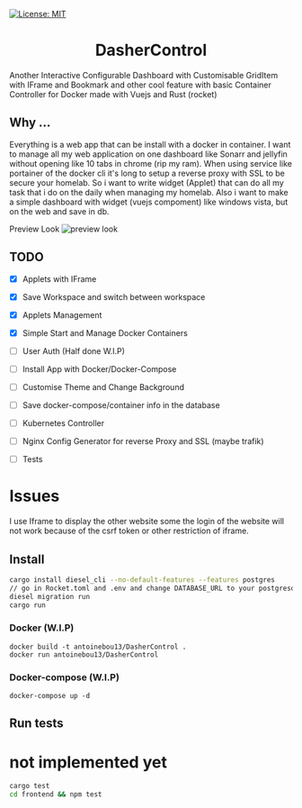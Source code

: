 <p>
  <a href="#" target="_blank">
    <img alt="License: MIT" src="https://img.shields.io/badge/License-MIT-yellow.svg" />
  </a>
</p>

<h1 align="center">DasherControl</h1>
<p>Another Interactive Configurable Dashboard with Customisable GridItem with IFrame and Bookmark and other cool feature with basic Container Controller for Docker
  made with Vuejs and Rust (rocket)
</p>

<h2>Why ...</h2>
<p>
  Everything is a web app that can be install with a docker in container. I want to manage all my web application on one dashboard like Sonarr and jellyfin without opening 
  like 10 tabs in chrome (rip my ram). When using service like portainer of the docker cli it's long to setup a reverse proxy with SSL to be secure your homelab. So i want to     write widget (Applet) that can do all my task that i do on the daily when managing my homelab. 
  Also i want to make a simple dashboard with widget (vuejs compoment) like windows vista, but on the web and save in db.
</p>

Preview Look
![preview look](https://raw.githubusercontent.com/antoinebou13/DasherControl/main/images/DasherControl.png)

## TODO

- [x] Applets with IFrame
- [x] Save Workspace and switch between workspace
- [X] Applets Management 
- [X] Simple Start and Manage Docker Containers
- [ ] User Auth (Half done W.I.P)
- [ ] Install App with Docker/Docker-Compose
- [ ] Customise Theme and Change Background
- [ ] Save docker-compose/container info in the database
- [ ] Kubernetes Controller
- [ ] Nginx Config Generator for reverse Proxy and SSL (maybe trafik)
- [ ] Tests


# Issues
I use Iframe to display the other website some the login of the website will not work because of the csrf token or other restriction of iframe.

## Install

```sh
cargo install diesel_cli --no-default-features --features postgres
// go in Rocket.toml and .env and change DATABASE_URL to your postgresql server
diesel migration run
cargo run
```

### Docker  (W.I.P)
```
docker build -t antoinebou13/DasherControl .
docker run antoinebou13/DasherControl
```


### Docker-compose (W.I.P)
```
docker-compose up -d
```

## Run tests
# not implemented yet
```sh
cargo test
cd frontend && npm test
```
